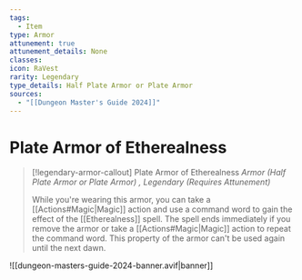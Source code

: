```yaml
---
tags:
  - Item
type: Armor
attunement: true
attunement_details: None
classes: 
icon: RaVest
rarity: Legendary
type_details: Half Plate Armor or Plate Armor
sources:
  - "[[Dungeon Master's Guide 2024]]"
---
```

# Plate Armor of Etherealness
>[!legendary-armor-callout] Plate Armor of Etherealness
>_Armor (Half Plate Armor or Plate Armor) , Legendary (Requires Attunement)_
>
>While you're wearing this armor, you can take a [[Actions#Magic\|Magic]] action and use a command word to gain the effect of the [[Etherealness]] spell. The spell ends immediately if you remove the armor or take a [[Actions#Magic\|Magic]] action to repeat the command word. This property of the armor can't be used again until the next dawn.
>


![[dungeon-masters-guide-2024-banner.avif|banner]]